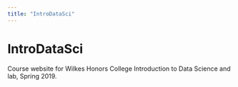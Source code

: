 ```yaml
---
title: "IntroDataSci"
---
```


# IntroDataSci

Course website for Wilkes Honors College Introduction to Data Science and lab, Spring 2019.
